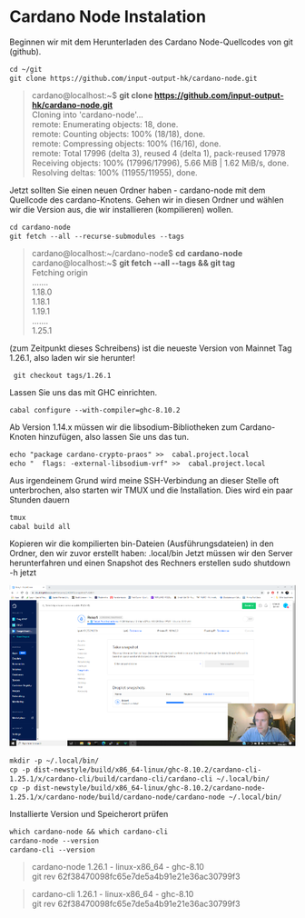 # Cardano Node Instalation

Beginnen wir mit dem Herunterladen des Cardano Node-Quellcodes von git \(github\).

```text
cd ~/git
git clone https://github.com/input-output-hk/cardano-node.git
```

> cardano@localhost:~$  **git clone https://github.com/input-output-hk/cardano-node.git**  
> Cloning into 'cardano-node'...  
> remote: Enumerating objects: 18, done.  
> remote: Counting objects: 100% \(18/18\), done.  
> remote: Compressing objects: 100% \(16/16\), done.  
> remote: Total 17996 \(delta 3\), reused 4 \(delta 1\), pack-reused 17978  
> Receiving objects: 100% \(17996/17996\), 5.66 MiB \| 1.62 MiB/s, done.  
> Resolving deltas: 100% \(11955/11955\), done.

Jetzt sollten Sie einen neuen Ordner haben - cardano-node mit dem Quellcode des cardano-Knotens. Gehen wir in diesen Ordner und wählen wir die Version aus, die wir installieren \(kompilieren\) wollen.

```text
cd cardano-node
git fetch --all --recurse-submodules --tags
```



> cardano@localhost:~/cardano-node$ **cd** **cardano-node**  
> cardano@localhost:~$ **git fetch --all --tags && git tag**   
> Fetching origin  
> .......  
> 1.18.0  
> 1.18.1  
> 1.19.1  
> .......  
> 1.25.1

\(zum Zeitpunkt dieses Schreibens\) ist die neueste Version von Mainnet Tag 1.26.1, also laden wir sie herunter!

```text
 git checkout tags/1.26.1
```

Lassen Sie uns das mit GHC einrichten.

```text
cabal configure --with-compiler=ghc-8.10.2
```

Ab Version 1.14.x müssen wir die libsodium-Bibliotheken zum Cardano-Knoten hinzufügen, also lassen Sie uns das tun.

```text
echo "package cardano-crypto-praos" >>  cabal.project.local
echo "  flags: -external-libsodium-vrf" >>  cabal.project.local
```

Aus irgendeinem Grund wird meine SSH-Verbindung an dieser Stelle oft unterbrochen, also starten wir TMUX und die Installation. Dies wird ein paar Stunden dauern

```text
tmux
cabal build all
```

Kopieren wir die kompilierten bin-Dateien \(Ausführungsdateien\) in den Ordner, den wir zuvor erstellt haben: .local/bin Jetzt müssen wir den Server herunterfahren und einen Snapshot des Rechners erstellen sudo shutdown -h jetzt

![](.gitbook/assets/image%20%2817%29.png)

```text
mkdir -p ~/.local/bin/
cp -p dist-newstyle/build/x86_64-linux/ghc-8.10.2/cardano-cli-1.25.1/x/cardano-cli/build/cardano-cli/cardano-cli ~/.local/bin/
cp -p dist-newstyle/build/x86_64-linux/ghc-8.10.2/cardano-node-1.25.1/x/cardano-node/build/cardano-node/cardano-node ~/.local/bin/
```

Installierte Version und Speicherort prüfen

```text
which cardano-node && which cardano-cli
cardano-node --version
cardano-cli --version
```

> cardano-node 1.26.1 - linux-x86\_64 - ghc-8.10   
> git rev 62f38470098fc65e7de5a4b91e21e36ac30799f3

> cardano-cli 1.26.1 - linux-x86\_64 - ghc-8.10   
> git rev 62f38470098fc65e7de5a4b91e21e36ac30799f3

